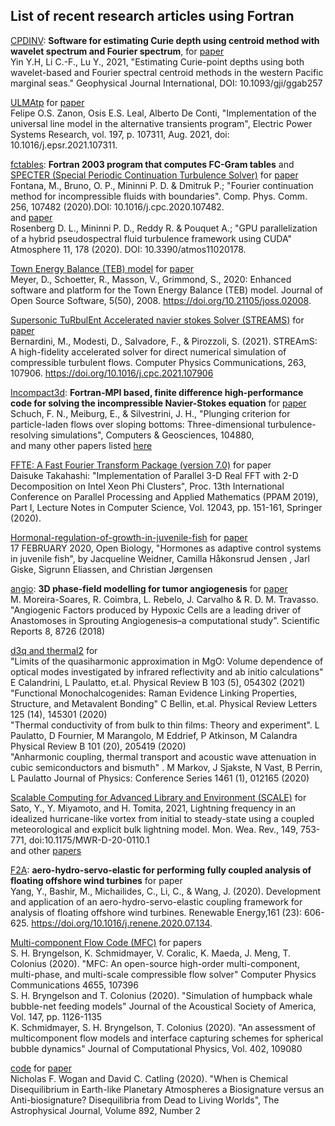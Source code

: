 ## List of recent research articles using Fortran

[CPDINV](https://github.com/yinyih/CPDINV): **Software for estimating Curie depth using centroid method with wavelet spectrum and Fourier spectrum**, 
for [paper](https://academic.oup.com/gji/article-abstract/227/2/798/6313283)</br>
Yin Y.H, Li C.-F., Lu Y., 2021, "Estimating Curie-point depths using both wavelet-based and Fourier spectral centroid methods in the western Pacific marginal seas." Geophysical Journal International, DOI: 10.1093/gji/ggab257

[ULMAtp](https://github.com/zanonfelipe/ULMAtp) for [paper](https://www.sciencedirect.com/science/article/abs/pii/S0378779621002923)</br>
Felipe O.S. Zanon, Osis E.S. Leal, Alberto De Conti, "Implementation of the universal line model in the alternative transients program", Electric Power Systems Research, vol. 197, p. 107311, Aug. 2021, doi: 10.1016/j.epsr.2021.107311.

[fctables](https://github.com/mfontanaar/fctables): **Fortran 2003 program that computes FC-Gram tables** and [SPECTER (Special Periodic Continuation Turbulence Solver)](https://github.com/mfontanaar/SPECTER) for [paper](https://www.sciencedirect.com/science/article/abs/pii/S0010465520302265?via%3Dihub)</br> 
Fontana, M., Bruno, O. P., Mininni P. D. & Dmitruk P.; "Fourier continuation method for incompressible fluids with boundaries". Comp. Phys. Comm. 256, 107482 (2020).DOI: 10.1016/j.cpc.2020.107482.
</br>and [paper](https://www.mdpi.com/2073-4433/11/2/178)</br>
Rosenberg D. L., Mininni P. D., Reddy R. & Pouquet A.; "GPU parallelization of a hybrid pseudospectral fluid turbulence framework using CUDA" Atmosphere 11, 178 (2020). DOI: 10.3390/atmos11020178.

[Town Energy Balance (TEB) model](https://github.com/TEB-model/teb) for [paper](https://joss.theoj.org/papers/10.21105/joss.02008)<br>
Meyer, D., Schoetter, R., Masson, V., Grimmond, S., 2020: Enhanced software and platform for the Town Energy Balance (TEB) model. Journal of Open Source Software, 5(50), 2008. https://doi.org/10.21105/joss.02008.

[Supersonic TuRbulEnt Accelerated navier stokes Solver (STREAMS)](https://github.com/matteobernardini/STREAmS) for [paper](https://www.sciencedirect.com/science/article/abs/pii/S0010465521000473?via%3Dihub)</br>
Bernardini, M., Modesti, D., Salvadore, F., & Pirozzoli, S. (2021). STREAmS: A high-fidelity accelerated solver for direct numerical simulation of compressible turbulent flows. Computer Physics Communications, 263, 107906. https://doi.org/10.1016/j.cpc.2021.107906

[Incompact3d](https://github.com/xcompact3d/Incompact3d): **Fortran-MPI based, finite difference high-performance code for solving the incompressible Navier-Stokes equation** for [paper](https://www.sciencedirect.com/science/article/pii/S0098300421001710)</br>
Schuch, F. N., Meiburg, E., & Silvestrini, J. H., "Plunging criterion for particle-laden flows over sloping bottoms: Three-dimensional turbulence-resolving simulations", Computers & Geosciences, 104880,</br>
and many other papers listed [here](https://www.incompact3d.com/impact.html)

[FFTE: A Fast Fourier Transform Package (version 7.0)](https://github.com/xhuanggit/ffte) for paper</br>
Daisuke Takahashi: "Implementation of Parallel 3-D Real FFT with 2-D Decomposition on Intel Xeon Phi Clusters", Proc. 13th International Conference on Parallel Processing and Applied Mathematics (PPAM 2019), Part I, Lecture Notes in Computer Science, Vol. 12043, pp. 151-161, Springer (2020).

[Hormonal-regulation-of-growth-in-juvenile-fish](https://github.com/JacquelineWeidner/Hormonal-regulation-of-growth-in-juvenile-fish) for [paper](https://journals.biologists.com/bio/article/9/2/bio046144/222754/Hormones-as-adaptive-control-systems-in-juvenile)</br>
17 FEBRUARY 2020, Open Biology, "Hormones as adaptive control systems in juvenile fish", by Jacqueline Weidner, Camilla Håkonsrud Jensen , Jarl Giske, Sigrunn Eliassen, and Christian Jørgensen 

[angio](https://github.com/phydev/angio): **3D phase-field modelling for tumor angiogenesis** for [paper](https://www.nature.com/articles/s41598-018-27034-8)</br> M. Moreira-Soares, R. Coimbra, L. Rebelo, J. Carvalho & R. D. M. Travasso. "Angiogenic Factors produced by Hypoxic Cells are a leading driver of Anastomoses in Sprouting Angiogenesis–a computational study". Scientific Reports 8, 8726 (2018)

[d3q and thermal2](https://github.com/anharmonic/d3q) for</br>
"Limits of the quasiharmonic approximation in MgO: Volume dependence of optical modes investigated by infrared reflectivity and ab initio calculations" E Calandrini, L Paulatto, et.al. Physical Review B 103 (5), 054302 (2021)</br>
"Functional Monochalcogenides: Raman Evidence Linking Properties, Structure, and Metavalent Bonding" C Bellin, et.al. Physical Review Letters 125 (14), 145301 (2020)</br>
"Thermal conductivity of from bulk to thin films: Theory and experiment". L Paulatto, D Fournier, M Marangolo, M Eddrief, P Atkinson, M Calandra Physical Review B 101 (20), 205419 (2020)</br>
"Anharmonic coupling, thermal transport and acoustic wave attenuation in cubic semiconductors and bismuth" . M Markov, J Sjakste, N Vast, B Perrin, L Paulatto Journal of Physics: Conference Series 1461 (1), 012165 (2020)

[Scalable Computing for Advanced Library and Environment (SCALE)](https://github.com/scale-met/scale) for </br>
Sato, Y., Y. Miyamoto, and H. Tomita, 2021, Lightning frequency in an idealized hurricane-like vortex from initial to steady-state using a coupled meteorological and explicit bulk lightning model. Mon. Wea. Rev., 149, 753-771, doi:10.1175/MWR-D-20-0110.1</br>
and other [papers](https://scale.riken.jp/publications/)

[F2A](https://github.com/yang7857854/F2A): **aero-hydro-servo-elastic for performing fully coupled analysis of floating offshore wind turbines** for paper</br>
Yang, Y., Bashir, M., Michailides, C., Li, C., & Wang, J. (2020). Development and application of an aero-hydro-servo-elastic coupling framework for analysis of floating offshore wind turbines. Renewable Energy,161 (23): 606-625. https://doi.org/10.1016/j.renene.2020.07.134.

[Multi-component Flow Code (MFC)](https://github.com/ComputationalFlowPhysics/MFC-Caltech) for papers </br>
S. H. Bryngelson, K. Schmidmayer, V. Coralic, K. Maeda, J. Meng, T. Colonius (2020). "MFC: An open-source high-order multi-component, multi-phase, and multi-scale compressible flow solver" Computer Physics Communications 4655, 107396</br>
S. H. Bryngelson and T. Colonius (2020). "Simulation of humpback whale bubble-net feeding models"  Journal of the Acoustical Society of America, Vol. 147, pp. 1126-1135</br>
K. Schmidmayer, S. H. Bryngelson, T. Colonius (2020). "An assessment of multicomponent flow models and interface capturing schemes for spherical bubble dynamics" Journal of Computational Physics, Vol. 402, 109080

[code](https://github.com/Nicholaswogan/Wogan_and_Catling_2020_pre_revisions) for [paper](https://iopscience.iop.org/article/10.3847/1538-4357/ab7b81) </br>
Nicholas F. Wogan and David C. Catling (2020). "When is Chemical Disequilibrium in Earth-like Planetary Atmospheres a Biosignature versus an Anti-biosignature? Disequilibria from Dead to Living Worlds", The Astrophysical Journal, Volume 892, Number 2
